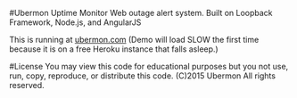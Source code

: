 #Ubermon Uptime Monitor
Web outage alert system. Built on Loopback Framework, Node.js, and AngularJS

This is running at [ubermon.com](http://www.ubermon.com/) (Demo will load SLOW the first time because it is on a free Heroku instance that falls asleep.)

#License
You may view this code for educational purposes but you not use, run, copy, reproduce, or distribute this code.
(C)2015 Ubermon All rights reserved.

